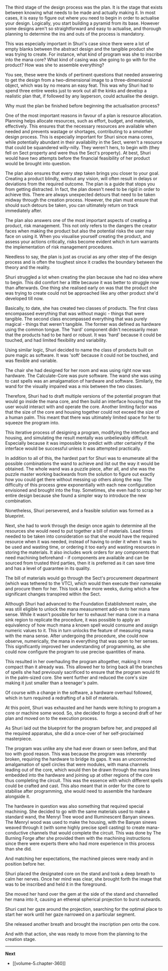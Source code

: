 
The third stage of the design process was the plan. It is the stage that exists between knowing what needs to be made and actually making it. In most cases, it is easy to figure out where you need to begin in order to actualise your design. Logically, you start building a pyramid from its base. However some designs aren't so straightforward and easy to actualise, and thorough planning to determine the ins and outs of the process is mandatory.

This was especially important in Shuri's case since there were a lot of empty blanks between the abstract design and the tangible product she was trying to create. For instance, what kind of program was she to inscribe into the mana core? What kind of casing was she going to go with for the product? How was she to assemble everything?

You see, these were the kinds of pertinent questions that needed answering to get the design from a two-dimensional image to a three-dimensional object, which was by no means an easy feat. This was why Shuri had to spend three entire weeks just to work out all the kinks and develop a realistic plan that, if followed by any layperson, could actualise the design.

Why must the plan be finished before beginning the actualisation process?

One of the most important reasons in favour of a plan is resource allocation. Planning helps allocate resources, such as effort, budget, and materials, effectively. This ensures that the necessary resources are available when needed and prevents wastage or shortages, contributing to a smoother design process. This is especially important for Shuri since mana cores, while potentially abundant in their availability in the Sect, weren't a resource that could be squandered willy-nilly. They weren't hers, to begin with (they fell on Sect property and were thus the Sect's property). At best, Shuri would have two attempts before the financial feasibility of her product would be brought into question.

The plan also ensures that every step taken brings you closer to your goal. Creating a product blindly, without any vision, will often result in delays or deviations from the required outcome. The plan is a guide that stops you from getting distracted. In fact, the plan doesn't need to be rigid in order to achieve this. There are always unexpected detours that need to be taken midway through the creation process. However, the plan must ensure that should such detours be taken, you can ultimately return on track immediately after.

The plan also answers one of the most important aspects of creating a product, risk management. This not only refers to the dangers the creator faces when making the product but also the potential risks the user may face on using it. When you visualise yourself creating the product, and assess your actions critically, risks become evident which in turn warrants the implementation of risk management procedures. 

Needless to say, the plan is just as crucial as any other step of the design process and is often the toughest since it cradles the boundary between the theory and the reality.

Shuri struggled a lot when creating the plan because she had no idea where to begin. This did comfort her a little because it was better to struggle now than afterwards. One thing she realised early on was that the product she was trying to create could not be approached like any other product she'd developed till now.

Basically, to date, she has created two classes of products. The first class encompassed everything that was without magic - things that were tangible. The second class encompassed everything that was purely magical - things that weren't tangible. The former was defined as hardware using the common tongue. The 'hard' component didn't necessarily mean that the products had to be hard or robust. It was 'hard' because it could be touched, and had limited flexibility and variability.

Using similar logic, Shuri decided to name the class of products built on pure magic as software. It was 'soft' because it could not be touched, and was flexible and variable.

The chair she had designed for her room and was using right now was hardware. The Calculate-Core was pure software. The wand she was using to cast spells was an amalgamation of hardware and software. Similarly, the wand for the visually impaired was a mix between the two classes.

Therefore, Shuri had to draft multiple versions of the potential program that would go inside the mana core, and then build an interface housing that the user would interact with and operate the core. Another limiting factor was that the size of the core and housing together could not exceed the size of a human palm. This meant that there was ultimately limited space for her to squeeze the program into.

This iterative process of designing a program, modifying the interface and housing, and simulating the result mentally was unbelievably difficult. Especially because it was impossible to predict with utter certainty if the interface would be successful unless it was attempted practically.

In addition to all of this, the hardest part for Shuri was to enumerate all the possible combinations the wand to achieve and list out the way it would be obtained. The whole wand was a puzzle piece, after all, and she was the puzzle master working backwards from the solution to figure out exactly how you could get there without messing up others along the way. The difficulty of this process grew exponentially with each new configuration envisioned and brought into the fray. Sometimes, she even had to scrap her entire design because she found a simpler way to introduce the new combination. 

Nonetheless, Shuri persevered, and a feasible solution was formed as a blueprint.

Next, she had to work through the design once again to determine all the resources she would need to put together a bill of materials. Lead times needed to be taken into consideration so that she would have the required resource when it was needed, instead of having to order it when it was to be used and wasting time, or ordering it too early and wasting resources in storing the materials. It also includes work orders for any components that need machining beforehand - if components are available and can be sourced from trusted third parties, then it is preferred as it can save time and has a level of guarantee in its quality.

The bill of materials would go through the Sect's procurement department (which was tethered to the VTC), which would then execute their namesake and procure them for her. This took a few more weeks, during which a few significant changes transpired within the Sect.

Although Shuri had advanced to the Foundation Establishment realm, she was still eligible to unlock the mana measurement add-on to her mana sense. While it wasn't possible for her to exhaust her mana core in a mana sink region to replicate the procedure, it was possible to apply an equivalency of how much mana a known spell would consume and assign numeric values to it. This in turn unlocks the feature of measuring mana with the mana sense. After undergoing the procedure, she could now observe, numerically, the mana in everything that was open to her senses. This significantly improved her understanding of programming, as she could now configure the program to use precise quantities of mana.

This resulted in her overhauling the program altogether, making it more compact than it already was. This allowed her to bring back all the branches of spells she had previously sacrificed to ensure that the program would fit in the palm-sized core. She went further and reduced the core's size making it just smaller than a teenager's palm.

Of course with a change in the software, a hardware overhaul followed, which in turn required a redrafting of a bill of materials.

At this point, Shuri was exhausted and her hands were itching to program a core or machine some wood. So, she decided to forgo a second draft of her plan and moved on to the execution process.

As Shuri laid out the blueprint for the program before her, and prepped all the required apparatus, she did a once-over of her self-proclaimed masterpiece.

The program was unlike any she had ever drawn or seen before, and that too with good reason. This was because the program was inherently broken, requiring the hardware to bridge its gaps. It was an unconnected amalgamation of spell circles that were modules, with mana channels leading out of the core, which would then be drawn through the mana lines embedded into the hardware and joining up at other regions of the core thus completing the circuit. This was the essence with which different spells could be crafted and cast. This also meant that in order for the core to stabilise after programming, she would need to assemble the hardware alongside it.

The hardware in question was also something that required special machining. She decided to go with the same materials used to make a standard wand, the Menryl Tree wood and Illuminescent Banyan sinews. The Menryl wood was used to make the housing, with the Banyan sinews weaved through it (with some highly precise spell casting) to create mana-conductive channels that would complete the circuit. This was done by The Burning Forge after she provided them with the machining instructions since there were experts there who had more experience in this process than she did.

And matching her expectations, the machined pieces were ready and in position before her.

Shuri placed the designated core on the stand and took a deep breath to calm her nerves. Once her mind was clear, she brought forth the image that was to be inscribed and held it in the foreground.

She moved her hand over the gem at the side of the stand and channelled her mana into it, causing an ethereal spherical projection to burst outwards.

Shuri cast her gaze around the projection, searching for the optimal place to start her work until her gaze narrowed on a particular segment.

She released another breath and brought the inscription pen onto the core.

And with that action, she was ready to move from the planning to the creation stage.

____

**Next**
* [[volume-5.chapter-360]]